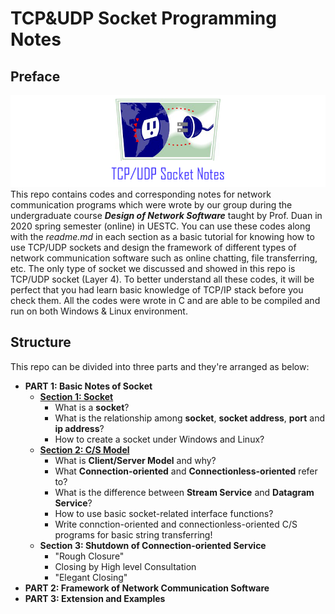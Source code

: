 # **TCP&UDP Socket Programming Notes**

## **Preface**
![image](https://github.com/zobinHuang/TCP-UDP-socket-notes/blob/master/0.diagram/main_page/top_pic.png) \
This repo contains codes and corresponding notes for network communication programs which were wrote by our group during the undergraduate course ***Design of Network Software*** taught by Prof. Duan in 2020 spring semester (online) in UESTC. You can use these codes along with the *readme.md* in each section as a basic tutorial for knowing how to use TCP/UDP sockets and design the framework of different types of network communication software such as online chatting, file transferring, etc. The only type of socket we discussed and showed in this repo is TCP/UDP socket (Layer 4). To better understand all these codes, it will be perfect that you had learn basic knowledge of TCP/IP stack before you check them. All the codes were wrote in C and are able to be compiled and run on both Windows & Linux environment.

## **Structure**
This repo can be divided into three parts and they're arranged as below:
* **PART 1: Basic Notes of Socket**
    * [**Section 1: Socket**](https://github.com/zobinHuang/TCP-UDP-socket-notes/tree/master/1.create_socket)
      * What is a **socket**? 
      * What is the relationship among **socket**, **socket address**, **port** and **ip address**?
      * How to create a socket under Windows and Linux?
    * [**Section 2: C/S Model**](https://github.com/zobinHuang/TCP-UDP-socket-notes/tree/master/2.cs_model) 
      * What is **Client/Server Model** and why? 
      * What **Connection-oriented** and **Connectionless-oriented** refer to? 
      * What is the difference between **Stream Service** and **Datagram Service**?
      * How to use basic socket-related interface functions?
      * Write connction-oriented and connectionless-oriented C/S programs for basic string transferring!
    * **Section 3: Shutdown of Connection-oriented Service**
      * "Rough Closure"
      * Closing by High level Consultation
      * "Elegant Closing"
* **PART 2: Framework of Network Communication Software**
* **PART 3: Extension and Examples**
